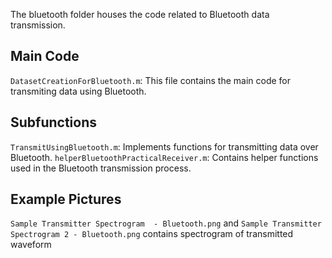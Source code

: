 The bluetooth folder houses the code related to Bluetooth data transmission.
## Main Code
`DatasetCreationForBluetooth.m`: This file contains the main code for transmiting data using Bluetooth.
## Subfunctions
`TransmitUsingBluetooth.m`: Implements functions for transmitting data over Bluetooth.
`helperBluetoothPracticalReceiver.m`: Contains helper functions used in the Bluetooth transmission process.
## Example Pictures
  `Sample Transmitter Spectrogram  - Bluetooth.png` and `Sample Transmitter Spectrogram 2 - Bluetooth.png` contains spectrogram of transmitted waveform
